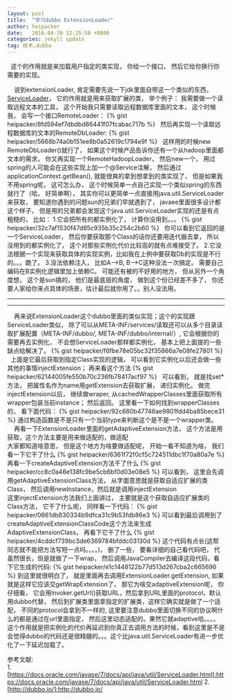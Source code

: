 ```yaml
---
layout: post
title:  "学习dubbo ExtensionLoader"
author: heipacker
date:   2016-04-30 12:25:58 +0800
categories: jekyll update
tag: 技术,dubbo
---
```

&nbsp;&nbsp;这个的作用就是来加载用户指定的类实现， 你给一个接口， 然后它给你换行你需要的实现。


&nbsp;&nbsp;&nbsp;&nbsp;说到extensionLoader, 肯定需要先说一下jdk里面自带这一个类似的东西， [ServiceLoader][serviceLoader-html]， 它的作用就是用来获取扩展的类， 举个例子： 我需要做一个读取远程文本的工具， 这个开始我只需要读取远程数据库里面的文本， 这个时候我， 会写一个接口RemoteLoader：
{% gist heipacker/8fd594ef7dbdbd86441f07fcabac717b  %}
&nbsp;&nbsp;然后再实现一个读取远程数据库的文本的RemoteDbLoader:
{% gist heipacker/5668b74a0b151ee8b0a52619c1794e9f  %}
&nbsp;&nbsp;这样用的时候new RemoteDbLoader()就行了， 如果这个时候产品告诉你还有一个从hadoop里面都文本的需求， 你又再实现一个RemoteHadoopLoader， 然后new一个， 用过spring的人可能会在这些实现上加一个@Service注解， 然后通过applicationContext.getBean(), 就能很爽的拿到想拿到的类实现了， 但是如果我不用spring呢， 这可怎么办， 这个时候简单一点自己实现一个类似spring的东西就行了（哈， 好简单啊）， 其实你可以更简单一点直接用java.util.ServiceLoader来获取， 要知道你遇到的问题sun的兄弟们早就遇到了， javaee里面很多设计都这个样子， 但是用的兄弟都会发现这个java.util.ServiceLoader实现的还是有点粗糙的， 比如：
1.它会把所有的都实例化了， 计算你没用到。。。
{% gist heipacker/32c7af1530f47d85c935b35c254c2b60  %}
&nbsp;&nbsp;你可以看到它返回的是一个ServiceLoader， 然后你要获取那个Class的话你还要用迭代器去拿， 所以没用到的都实例化了， 这个对那些实例化代价比较高的就有点难接受了。
2.它没法根据一个实现来获取具体的实现实例，比如我在上例中要获取Db的实现是不行的。。。跪了。
3.没法依赖注入， 比如A-->B, B-->C这种没法一次搞定。 需要自己编码在B实例化逻辑里加上依赖C。
可能还有被的不好用的地方， 但从另外一个角度想， 这个是sun搞的， 他们是最底层的角度， 做到这个份已经差不多了， 你还要人家给你来点具体的场景，估计最后就你用了。。别人没法用。


----------
----------


&nbsp;&nbsp;&nbsp;&nbsp;再来说ExtensionLoader这个dubbo里面的类似实现；这个的实现跟ServiceLoader类似， 除了可以从META-INF/services/读取还可以从多个目录读取扩展配置（META-INF/dubbo/, META-INF/dubbo/internal/）, 它会根据你的需要再去实例化， 不会想ServiceLoader那样都实例化， 基本上把上面提的一些缺点给解决了。
{% gist heipacker/f6fbe78e05bc32f35866a7e08fe27801  %}
&nbsp;&nbsp;上面是它最后获取到指定Class实现的逻辑， 可以看到它实例化以后还会做一些其他的事情injectExtension； 再来看这个方法
{% gist heipacker/62144005fe550b70c236fb78417acf97  %}
&nbsp;&nbsp;可以看到， 就是找set\*方法， 把属性名作为name用getExtension去获取扩展， 递归实例化。
做完injectExtension以后， 继续做wraper, 从cachedWrapperClasses里面获取所有wrapper包装当前instance； 然后返回。
这里看一下如何找到wrapperClasses的， 看下面代码：
{% gist heipacker/92c680b47746ae9801fdd4ba85bece31  %}
通过构造函数是不是只有一个当前type来判断这个是不是一个wrapper类。
&nbsp;&nbsp;&nbsp;&nbsp;再看一下ExtensionLoader里面的getAdaptiveExtension方法， 这个方法是用获取，这个方法主要是用来做适配的，做适配<br/>
大家都知道啥意思， 但是这个地方为啥要做适配呢， 开始一看不知道为啥， 我们看一下它干了什么
{% gist heipacker/6361f72f0cf5c724511dbc1f70a80a7e %}
再看一下createAdaptiveExtension方法干了什么
{% gist heipacker/cc8c0a46e138fc9be5cb6bf0d03e08e5 %}
可以看到， 这里会先调用getAdaptiveExtensionClass方法， 从字面意思就是获取自适应扩展的类Class， 然后调用newInstance，然后就是调用injectExtension<br/>
这里injectExtension方法我们上面讲过， 主要就是这个获取自适应扩展类的Class方法， 它干了什么呢， 同样看一下代码：
{% gist heipacker/0661db830334b9dfca31c9b53fdb86e3 %}
可以看到最后调用到了createAdaptiveExtensionClassCode这个方法来生成AdaptiveExtensionClass， 再看下它干了什么
{% gist heipacker/4cddcf739bc3de6369784bfddc03130d %}
这个代码有点长(这帮同志就不能把方法写短一点吗。。。。)， 删了一些， 要看详细的自己看代码吧， 代虽然很长，但是就做了一下wrap， 然后调用JavaCompiler去编译这段代码，看下它生成的代码:
{% gist heipacker/e1c1448122b77d513d267cba2c665696 %}
到这里就很明白了， 就是里面再去调用ExtensionLoader.getExtension, 如果就是这样它应该交getWrapExtension了， 那它为啥交adaptiveExtension呢， 你仔细看， 它会用Invoker.getUrl()获取URL，然后拿到URL里面的protocol，默认用dubbo代替， 然后到扩展类里面拿指定的扩展类，这样它确实就是做了一个适配， 不同的protocol会拿到不一样的, 这里要注意dubbo里面切换不同的协议啊什么的都是通过在url里面指定， 然后这里动态适配的。果然它就adaptive哈。。。。 这个作用就是把实例化的代价再延迟到你真正去调用方法的时候，看到这里是不是会觉得dubbo的代码还是很精髓的。。。这个比java.util.ServiceLoader有进一步优化了一下延迟加载了。


参考文献:<br/>
1.[https://docs.oracle.com/javase/7/docs/api/java/util/ServiceLoader.html]:https://docs.oracle.com/javase/7/docs/api/java/util/ServiceLoader.html
2.[http://dubbo.io/]:http://dubbo.io/

[serviceLoader-html]:https://docs.oracle.com/javase/7/docs/api/java/util/ServiceLoader.html
